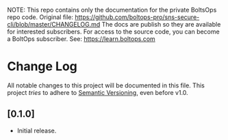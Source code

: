 <!-- note marker start -->
NOTE: This repo contains only the documentation for the private BoltsOps repo code.
Original file: https://github.com/boltops-pro/sns-secure-cli/blob/master/CHANGELOG.md
The docs are publish so they are available for interested subscribers.
For access to the source code, you can become a BoltOps subscriber.
See: https://learn.boltops.com

<!-- note marker end -->

# Change Log

All notable changes to this project will be documented in this file.
This project *tries* to adhere to [Semantic Versioning](http://semver.org/), even before v1.0.

## [0.1.0]
- Initial release.
